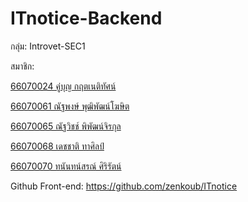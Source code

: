 # ITnotice-Backend

กลุ่ม: Introvet-SEC1

สมาชิก: 

[66070024 คู่บุญ กฤตเนติทัศน์](https://github.com/zenkoub)

[66070061 ณัฐพงษ์ พุฒิพัฒน์โฆษิต](https://github.com/SassyxD)

[66070065 ณัฐวิชช์ พิพัฒน์จิรกุล](https://github.com/66070065)

[66070068 เดชชาติ ทาศิลป์](https://github.com/SEATALAY)

[66070070 ทนันทน์สรณ์ ศิริรัตน์](https://github.com/Zensos)

Github Front-end: https://github.com/zenkoub/ITnotice
